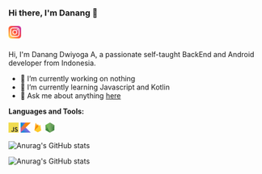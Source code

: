 ### Hi there, I'm Danang 👋

<a href="https://instagram.com/dngda">
  <img align="left" alt="Danang Dwiyoga | Instagram" width="25px" src="https://github.com/dngda/dngda/raw/main/assets/instagram.svg" />
</a>

<br />
<br />

Hi, I'm Danang Dwiyoga A, a passionate self-taught BackEnd and Android developer from Indonesia.

- 🔭 I’m currently working on nothing
- 🌱 I’m currently learning Javascript and Kotlin
- 💬 Ask me about anything [here](https://github.com/dngda/dngda/issues)

**Languages and Tools:**  

<code><img height="20" src="https://raw.githubusercontent.com/github/explore/80688e429a7d4ef2fca1e82350fe8e3517d3494d/topics/javascript/javascript.png"></code>
<code><img height="20" src="https://raw.githubusercontent.com/github/explore/80688e429a7d4ef2fca1e82350fe8e3517d3494d/topics/kotlin/kotlin.png"></code>
<code><img height="20" src="https://raw.githubusercontent.com/github/explore/80688e429a7d4ef2fca1e82350fe8e3517d3494d/topics/firebase/firebase.png"></code>
<code><img height="20" src="https://raw.githubusercontent.com/github/explore/80688e429a7d4ef2fca1e82350fe8e3517d3494d/topics/nodejs/nodejs.png"></code>    


![Anurag's GitHub stats](https://github-readme-stats.vercel.app/api?username=dngda&show_icons=true&theme=tokyonight)

![Anurag's GitHub stats](https://github-readme-stats.vercel.app/api/top-langs/?username=dngda&theme=tokyonight&hide_border=false&layout=compact)
